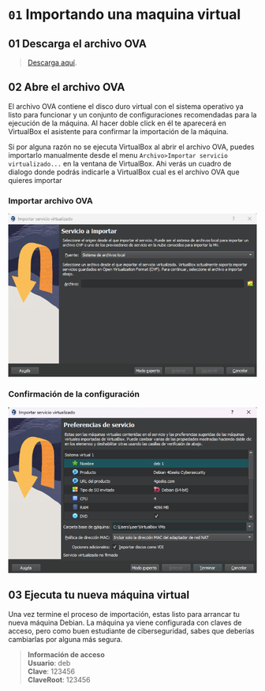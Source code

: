 # `01` Importando una maquina virtual

## 01 Descarga el archivo OVA

 > [Descarga aquí](https://drive.google.com/file/d/1MiV1F_W9TWsP0saKF_IMTahSs4bwrFe7/view?usp=drive_link).

## 02 Abre el archivo OVA

El archivo OVA contiene el disco duro virtual con el sistema operativo ya listo para funcionar y un conjunto de configuraciones recomendadas para la ejecución de la máquina. Al hacer doble click en él te aparecerá en VirtualBox el asistente para confirmar la importación de la máquina.

Si por alguna razón no se ejecuta VirtualBox al abrir el archivo OVA, puedes importarlo manualmente desde el menu `Archivo>Importar servicio virtualizado...` en la ventana de VirtualBox. Ahi verás un cuadro de dialogo donde podrás indicarle a VirtualBox cual es el archivo OVA que quieres importar

### Importar archivo OVA

![Importación de archivo ova en VirtualBox](../../.learn/assets/vbox-import-select-ova.png)

### Confirmación de la configuración

![Confirmación de configuración de maquina virtual importada](../../.learn/assets/vbox-import-confirm.png)

## 03 Ejecuta tu nueva máquina virtual

Una vez termine el proceso de importación, estas listo para arrancar tu nueva máquina Debian. La máquina ya viene configurada con claves de acceso, pero como buen estudiante de ciberseguridad, sabes que deberías cambiarlas por alguna más segura.

> **Información de acceso**<br>
**Usuario**: deb<br>
**Clave**: 123456<br>
**ClaveRoot**: 123456

